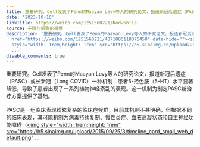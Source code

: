 ```yaml
---
title: 重要研究。Cell发表了Penn的Maayan Levy等人的研究论文，报道新冠后遗症（PASC）或长新冠（Long COVID）一种机制：患者5-羟色胺（5-HT）水平显著降低，导致了患...
date: '2023-10-16'
linkTitle: https://weibo.com/1251560221/Nodw5bTie
source: 子陵在听歌的微博
description: '重要研究。Cell发表了Penn的Maayan Levy等人的研究论文，报道新冠后遗症（PASC）或长新冠（Long COVID）一种机制：患者5-羟色胺（5-HT）水平显著降低，导致了患者出现了一系列植物神经紊乱的表现。这一机制为制定PASC新治疗方案提供了基础。<br><br>PASC是一组临床表现纷繁复杂的临床症候群，目前其机制不甚明确，但根据不同的临床表现，其可能机制为病毒持续复制、慢性炎症、血液高凝状态和自主神经功能障碍（<a
  href="https://weibo.com/1251560221/4871880118375450" data-hide=""><span class="url-icon"><img
  style="width: 1rem;height: 1rem" src="https://h5.sinaimg.cn/upload/2015/09/25/3/timeline_card_small_web_default.png"
  ...'
disable_comments: true
---
```

重要研究。Cell发表了Penn的Maayan Levy等人的研究论文，报道新冠后遗症（PASC）或长新冠（Long COVID）一种机制：患者5-羟色胺（5-HT）水平显著降低，导致了患者出现了一系列植物神经紊乱的表现。这一机制为制定PASC新治疗方案提供了基础。<br><br>PASC是一组临床表现纷繁复杂的临床症候群，目前其机制不甚明确，但根据不同的临床表现，其可能机制为病毒持续复制、慢性炎症、血液高凝状态和自主神经功能障碍（<a href="https://weibo.com/1251560221/4871880118375450" data-hide=""><span class="url-icon"><img style="width: 1rem;height: 1rem" src="https://h5.sinaimg.cn/upload/2015/09/25/3/timeline_card_small_web_default.png" ...